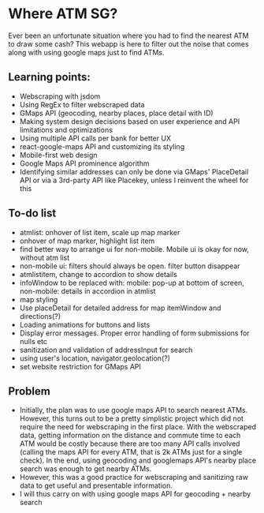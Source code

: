 # Where ATM SG?

Ever been an unfortunate situation where you had to find the nearest ATM to draw some cash? This webapp is here to filter out the noise that comes along with using google maps just to find ATMs.

## Learning points:

- Webscraping with jsdom
- Using RegEx to filter webscraped data
- GMaps API (geocoding, nearby places, place detail with ID)
- Making system design decisions based on user experience and API limitations and optimizations
- Using multiple API calls per bank for better UX
- react-google-maps API and customizing its styling
- Mobile-first web design
- Google Maps API prominence algorithm
- Identifying similar addresses can only be done via GMaps' PlaceDetail API or via a 3rd-party API like Placekey, unless I reinvent the wheel for this

## To-do list

- atmlist: onhover of list item, scale up map marker
- onhover of map marker, highlight list item
- find better way to arrange ui for non-mobile. Mobile ui is okay for now, without atm list
- non-mobile ui: filters should always be open. filter button disappear
- atmlistitem, change to accordion to show details
- infoWindow to be replaced with: mobile: pop-up at bottom of screen, non-mobile: details in accordion in atmlist
- map styling
- Use placeDetail for detailed address for map itemWindow and directions(?)
- Loading animations for buttons and lists
- Display error messages. Proper error handling of form submissions for nulls etc
- sanitization and validation of addressInput for search
- using user's location, navigator.geolocation(?)
- set website restriction for GMaps API

## Problem

- Initially, the plan was to use google maps API to search nearest ATMs. However, this turns out to be a pretty simplistic project which did not require the need for webscraping in the first place. With the webscraped data, getting information on the distance and commute time to each ATM would be costly because there are too many API calls involved (calling the maps API for every ATM, that is 2k ATMs just for a single check). In the end, using geocoding and googlemaps API's nearby place search was enough to get nearby ATMs.
- However, this was a good practice for webscraping and sanitizing raw data to get useful and presentable information.
- I will thus carry on with using google maps API for geocoding + nearby search
